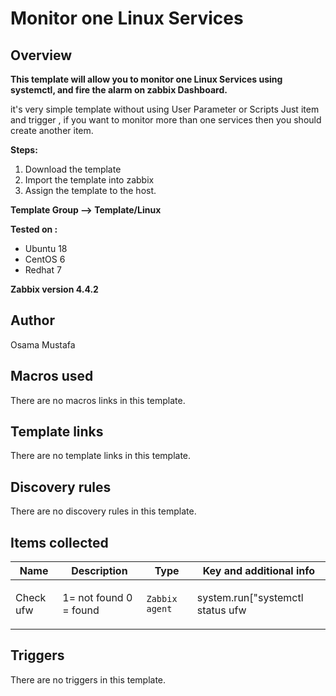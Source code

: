 # Monitor one Linux Services

## Overview

**This template will allow you to monitor one Linux Services using systemctl, and fire the alarm on zabbix Dashboard.**


it's very simple template without using User Parameter or Scripts Just item and trigger , if you want to monitor more than one services then you should create another item.


**Steps:**


1. Download the template
2. Import the template into zabbix
3. Assign the template to the host.


 


**Template Group --> Template/Linux**


**Tested on :** 


* Ubuntu 18
* CentOS 6
* Redhat 7


**Zabbix version 4.4.2**


 



## Author

Osama Mustafa

## Macros used

There are no macros links in this template.

## Template links

There are no template links in this template.

## Discovery rules

There are no discovery rules in this template.

## Items collected

|Name|Description|Type|Key and additional info|
|----|-----------|----|----|
|Check ufw|<p>1= not found 0 = found</p>|`Zabbix agent`|system.run["systemctl status ufw | grep -q running;echo $?"]<p>Update: 10s</p>|


## Triggers

There are no triggers in this template.

